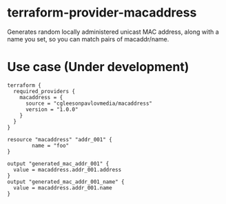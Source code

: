 # terraform-provider-macaddress
Generates random locally administered unicast MAC address, along with a name you set, so you can match pairs of macaddr/name.

# Use case (Under development)
```hcl
terraform {
  required_providers {
    macaddress = {
      source = "cgleesonpavlovmedia/macaddress"
      version = "1.0.0"
    }
  }
}

resource "macaddress" "addr_001" {
        name = "foo"
}

output "generated_mac_addr_001" {
  value = macaddress.addr_001.address
}
output "generated_mac_addr_001_name" {
  value = macaddress.addr_001.name
}


```
